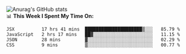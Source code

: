 
![Anurag's GitHub stats](https://github-readme-stats.vercel.app/api?username=supergczh&show_icons=true&theme=radical)
<br />
📊 **This Week I Spent My Time On:**
<!--START_SECTION:waka-->
```text
JSX          17 hrs 41 mins  █████████████████████▒░░░   85.79 % 
JavaScript   2 hrs 17 mins   ██▓░░░░░░░░░░░░░░░░░░░░░░   11.15 % 
JSON         28 mins         ▓░░░░░░░░░░░░░░░░░░░░░░░░   02.29 % 
CSS          9 mins          ▒░░░░░░░░░░░░░░░░░░░░░░░░   00.77 % 
```
<!--END_SECTION:waka-->
